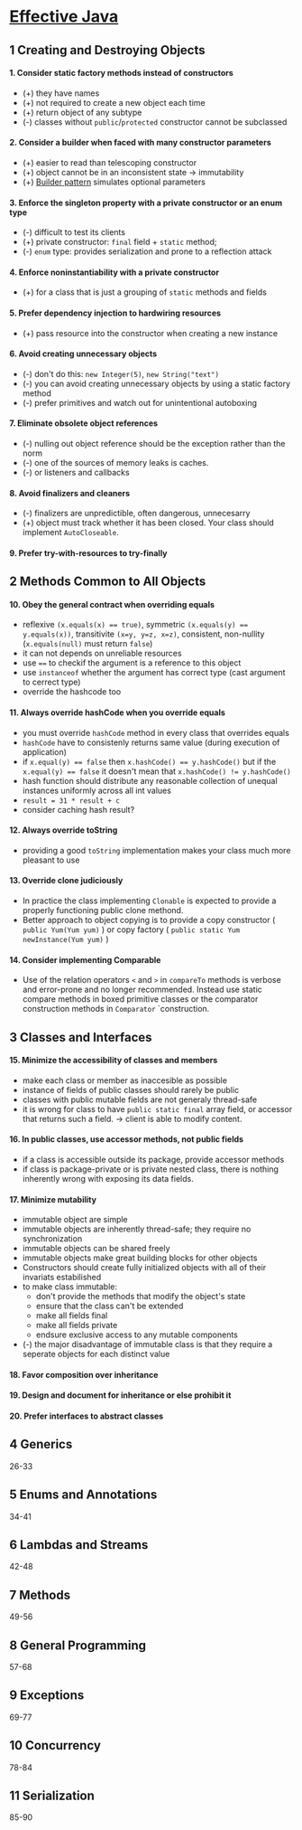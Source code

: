 [Effective Java](https://www.goodreads.com/book/show/34927404-effective-java)
===============

## 1 Creating and Destroying Objects
#### 1. Consider static factory methods instead of constructors
   * (+) they have names
   * (+) not required to create a new object each time
   * (+) return object of any subtype
   * (-) classes without `public`/`protected` constructor cannot be subclassed
#### 2. Consider a builder when faced with many constructor parameters
   * (+) easier to read than telescoping constructor
   * (+) object cannot be in an inconsistent state -> immutability
   * (+) [Builder pattern](https://github.com/OndrejKucera/knowledge_scala_design_patterns/blob/master/Builder.md) simulates optional parameters
#### 3. Enforce the singleton property with a private constructor or an enum type
   * (-) difficult to test its clients
   * (+) private constructor: `final` field + `static` method;
   * (-) `enum` type: provides serialization and prone to a reflection attack
#### 4. Enforce noninstantiability with a private constructor
   * (+) for a class that is just a grouping of `static` methods and fields
#### 5. Prefer dependency injection to hardwiring resources
   * (+) pass resource into the constructor when creating a new instance
#### 6. Avoid creating unnecessary objects
   * (-) don't do this: `new Integer(5)`, `new String("text")`
   * (-) you can avoid creating unnecessary objects by using a static factory method
   * (-) prefer primitives and watch out for unintentional autoboxing
#### 7. Eliminate obsolete object references
   * (-) nulling out object reference should be the exception rather than the norm
   * (-) one of the sources of memory leaks is caches.
   * (-) or listeners and callbacks
#### 8. Avoid finalizers and cleaners
   * (-) finalizers are unpredictible, often dangerous, unnecesarry
   * (+) object must track whether it has been closed. Your class should implement `AutoCloseable`. 
#### 9. Prefer try-with-resources to try-finally

## 2 Methods Common to All Objects
#### 10. Obey the general contract when overriding equals
   * reflexive `(x.equals(x) == true)`, symmetric `(x.equals(y) == y.equals(x))`, transitivite `(x=y, y=z, x=z)`, consistent, non-nullity (`x.equals(null)` must return `false`)
   * it can not depends on unreliable resources
   * use `==` to checkif the argument is a reference to this object
   * use `instanceof` whether the argument has correct type (cast argument to cerrect type)
   * override the hashcode too
#### 11. Always override hashCode when you override equals
   * you must override `hashCode` method in every class that overrides equals
   * `hashCode` have to consistenly returns same value (during execution of application)
   * if `x.equal(y) == false` then `x.hashCode() == y.hashCode()` but if the `x.equal(y) == false` it doesn't mean that `x.hashCode() != y.hashCode()`
   * hash function should distribute any reasonable collection of unequal instances uniformly across all int values
   * `result = 31 * result + c`
   * consider caching hash result?
#### 12. Always override toString
   * providing a good `toString` implementation makes your class much more pleasant to use
#### 13. Override clone judiciously
   * In practice the class implementing `Clonable` is expected to provide a properly functioning public clone methond.
   * Better approach to object copying is to provide a copy constructor ( `public Yum(Yum yum)` ) or copy factory ( `public static Yum newInstance(Yum yum)` )
#### 14. Consider implementing Comparable
   * Use of the relation operators `<` and `>` in `compareTo` methods is verbose and error-prone and no longer recommended. Instead use static compare methods in boxed primitive classes or the comparator construction methods in `Comparator` `construction.

## 3 Classes and Interfaces
#### 15. Minimize the accessibility of classes and members
   * make each class or member as inaccesible as possible
   * instance of fields of public classes should rarely be public
   * classes with public mutable fields are not generaly thread-safe
   * it is wrong for class to have `public static final` array field, or accessor that returns such a field. -> client is able to modify content.
#### 16. In public classes, use accessor methods, not public fields
   * if a class is accessible outside its package, provide accessor methods
   * if class is package-private or is private nested class, there is nothing inherently wrong with exposing its data fields.
#### 17. Minimize mutability
   * immutable object are simple
   * immutable objects are inherently thread-safe; they require no synchronization
   * immutable objects can be shared freely
   * immutable objects make great building blocks for other objects
   * Constructors should create fully initialized objects with all of their invariats estabilished
   * to make class immutable:
     * don't provide the methods that modify the object's state
     * ensure that the class can't be extended
     * make all fields final
     * make all fields private
     * endsure exclusive access to any mutable components
   * (-) the major disadvantage of immutable class is that they require a seperate objects for each distinct value
#### 18. Favor composition over inheritance
#### 19. Design and document for inheritance or else prohibit it
#### 20. Prefer interfaces to abstract classes

## 4 Generics
26-33

## 5 Enums and Annotations
34-41

## 6 Lambdas and Streams
42-48

## 7 Methods
49-56

## 8 General Programming
57-68

## 9 Exceptions
69-77

## 10 Concurrency
78-84

## 11 Serialization
85-90
